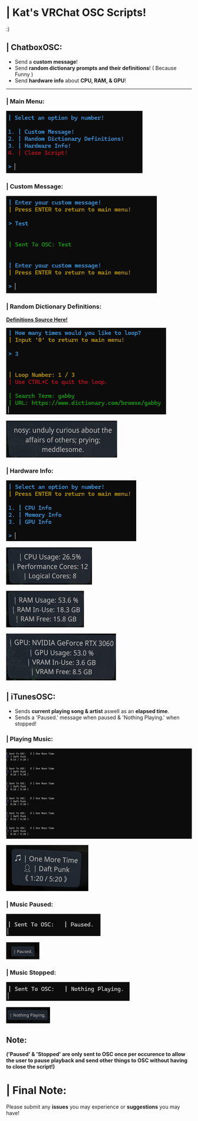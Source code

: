 # | Kat's VRChat OSC Scripts!
:)

## | ChatboxOSC:
- Send a **custom message**!
- Send **random dictionary prompts and their definitions**! ( Because Funny )
- Send **hardware info** about **CPU, RAM, & GPU**!

---

### | Main Menu:

![ChatboxOSCMainMenu.png](images/ChatboxOSC/ChatboxOSCMainMenu.png)

### | Custom Message:

![ChatboxOSCCustomMessage.png](images/ChatboxOSC/ChatboxOSCCustomMessage.png)

### | Random Dictionary Definitions:
[**Definitions Source Here!**](https://www.dictionary.com)

![ChatboxOSCRandomDefinitions.png](images/ChatboxOSC/ChatboxOSCRandomDefinitions.png)

![ChatboxOSCRandomDefinitionsINGAME.png](images/ChatboxOSC/ChatboxOSCRandomDefinitionsINGAME.png)

### | Hardware Info:

![ChatboxOSCHardwareInfoMenu.png](images/ChatboxOSC/ChatboxOSCHardwareInfoMenu.png)

![ChatboxOSCCPUInfoINGAME.png](images/ChatboxOSC/ChatboxOSCCPUInfoINGAME.png)

![ChatboxOSCRAMInfoINGAME.png](images/ChatboxOSC/ChatboxOSCRAMInfoINGAME.png)

![ChatboxOSCGPUInfoINGAME.png](images/ChatboxOSC/ChatboxOSCGPUInfoINGAME.png)


## | iTunesOSC:
- Sends **current playing song & artist** aswell as an **elapsed time**.
- Sends a 'Paused.' message when paused & 'Nothing Playing.' when stopped!

### | Playing Music:

![iTunesOSCPlaying.png](images/iTunesOSC/iTunesOSCPlaying.png)

![iTunesOSCPlayingINGAME.png](images/iTunesOSC/iTunesOSCPlayingINGAME.png)

### | Music Paused:

![iTunesOSCPaused.png](images/iTunesOSC/iTunesOSCPaused.png)

![iTunesOSCPausedINGAME.png](images/iTunesOSC/iTunesOSCPausedINGAME.png)

### | Music Stopped:

![iTunesOSCStopped.png](images/iTunesOSC/iTunesOSCStopped.png)

![iTunesOSCStoppedINGAME.png](images/iTunesOSC/iTunesOSCStoppedINGAME.png)

## Note:
**('Paused' & 'Stopped' are only
sent to OSC once per
occurence to allow the user
to pause playback and send
other things to OSC without
having to close the script!)**

# | Final Note:
Please submit any **issues** you may experience or **suggestions** you may have!